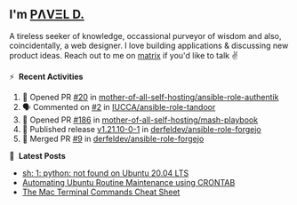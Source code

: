 ## I'm [PΛVΞL D.][homepage]

A tireless seeker of knowledge, occassional purveyor of wisdom and also, coincidentally, a web designer. I love building applications & discussing new product ideas. Reach out to me on [matrix][matrixto] if you'd like to talk ✌️


[homepage]: https://l.dimov.xyz/page?ref=github.com
[matrixto]: https://l.dimov.xyz/matrix?ref=github.com
[github]: https://l.dimov.xyz/github?ref=github.com

:zap: &nbsp;**Recent Activities**
  
<!--START_SECTION:activity-->
1. 💪 Opened PR [#20](https://github.com/mother-of-all-self-hosting/ansible-role-authentik/pull/20) in [mother-of-all-self-hosting/ansible-role-authentik](https://github.com/mother-of-all-self-hosting/ansible-role-authentik)
2. 🗣 Commented on [#2](https://github.com/IUCCA/ansible-role-tandoor/pull/2#issuecomment-2041840293) in [IUCCA/ansible-role-tandoor](https://github.com/IUCCA/ansible-role-tandoor)
3. 💪 Opened PR [#186](https://github.com/mother-of-all-self-hosting/mash-playbook/pull/186) in [mother-of-all-self-hosting/mash-playbook](https://github.com/mother-of-all-self-hosting/mash-playbook)
4. 🚀 Published release [v1.21.10-0-1](https://github.com/derfeldev/ansible-role-forgejo/releases/tag/v1.21.10-0-1) in [derfeldev/ansible-role-forgejo](https://github.com/derfeldev/ansible-role-forgejo)
5. 🎉 Merged PR [#9](https://github.com/derfeldev/ansible-role-forgejo/pull/9) in [derfeldev/ansible-role-forgejo](https://github.com/derfeldev/ansible-role-forgejo)
<!--END_SECTION:activity-->

📑 &nbsp;**Latest Posts**

<!-- DIMOV-POST-LIST:START -->
- [sh: 1: python: not found on Ubuntu 20.04 LTS](https://www.dimov.xyz/sh-1-python-not-found/)
- [Automating Ubuntu Routine Maintenance using CRONTAB](https://www.dimov.xyz/automating-ubuntu-routine-maintenance-using-crontab/)
- [The Mac Terminal Commands Cheat Sheet](https://www.dimov.xyz/the-mac-terminal-commands-cheat-sheet/)
<!-- DIMOV-POST-LIST:END -->
